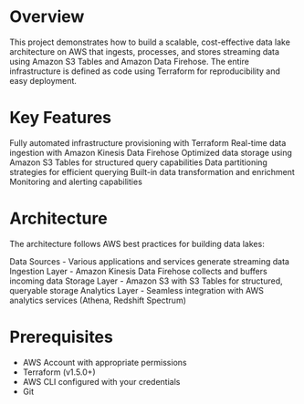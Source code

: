 # Overview

This project demonstrates how to build a scalable, cost-effective data lake architecture on AWS that ingests, processes, and stores streaming data using Amazon S3 Tables and Amazon Data Firehose. The entire infrastructure is defined as code using Terraform for reproducibility and easy deployment.

# Key Features

Fully automated infrastructure provisioning with Terraform
Real-time data ingestion with Amazon Kinesis Data Firehose
Optimized data storage using Amazon S3 Tables for structured query capabilities
Data partitioning strategies for efficient querying
Built-in data transformation and enrichment
Monitoring and alerting capabilities

# Architecture

The architecture follows AWS best practices for building data lakes:

Data Sources - Various applications and services generate streaming data
Ingestion Layer - Amazon Kinesis Data Firehose collects and buffers incoming data
Storage Layer - Amazon S3 with S3 Tables for structured, queryable storage
Analytics Layer - Seamless integration with AWS analytics services (Athena, Redshift Spectrum)

# Prerequisites

- AWS Account with appropriate permissions
- Terraform (v1.5.0+)
- AWS CLI configured with your credentials
- Git